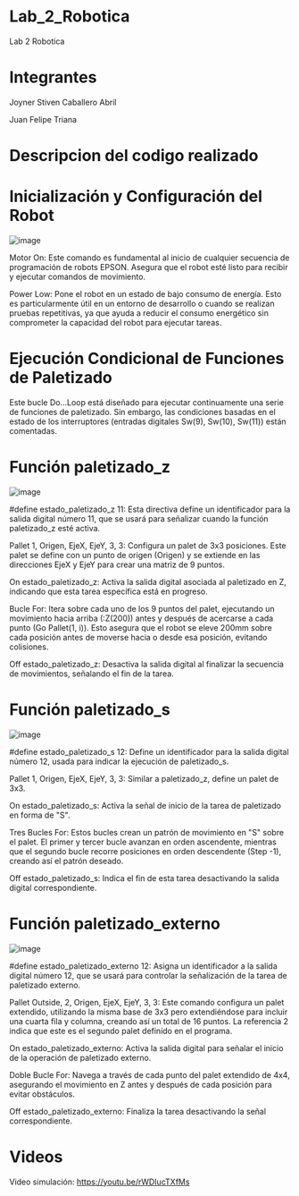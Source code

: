 # Lab_2_Robotica

Lab 2 Robotica

# Integrantes 

Joyner Stiven Caballero Abril 

Juan Felipe Triana 

# Descripcion del codigo realizado

# Inicialización y Configuración del Robot

![image](https://github.com/JoyS06/Lab_2_Robotica/assets/105253521/0478a726-b192-4b75-abf6-d5ec6c58e8f0)

Motor On: Este comando es fundamental al inicio de cualquier secuencia de programación de robots EPSON. Asegura que el robot esté listo para recibir y ejecutar comandos de movimiento.

Power Low: Pone el robot en un estado de bajo consumo de energía. Esto es particularmente útil en un entorno de desarrollo o cuando se realizan pruebas repetitivas, ya que ayuda a reducir el consumo energético sin comprometer la capacidad del robot para ejecutar tareas.

# Ejecución Condicional de Funciones de Paletizado

Este bucle Do...Loop está diseñado para ejecutar continuamente una serie de funciones de paletizado. Sin embargo, las condiciones basadas en el estado de los interruptores (entradas digitales Sw(9), Sw(10), Sw(11)) están comentadas. 

# Función paletizado_z

![image](https://github.com/JoyS06/Lab_2_Robotica/assets/105253521/cb2b5c44-9a4c-4de6-bcca-fa92e6ecbfa4)

#define estado_paletizado_z 11: Esta directiva define un identificador para la salida digital número 11, que se usará para señalizar cuando la función paletizado_z esté activa.

Pallet 1, Origen, EjeX, EjeY, 3, 3: Configura un palet de 3x3 posiciones. Este palet se define con un punto de origen (Origen) y se extiende en las direcciones EjeX y EjeY para crear una matriz de 9 puntos.

On estado_paletizado_z: Activa la salida digital asociada al paletizado en Z, indicando que esta tarea específica está en progreso.

Bucle For: Itera sobre cada uno de los 9 puntos del palet, ejecutando un movimiento hacia arriba (:Z(200)) antes y después de acercarse a cada punto (Go Pallet(1, i)). Esto asegura que el robot se eleve 200mm sobre cada posición antes de moverse hacia o desde esa posición, evitando colisiones.

Off estado_paletizado_z: Desactiva la salida digital al finalizar la secuencia de movimientos, señalando el fin de la tarea.

# Función paletizado_s

![image](https://github.com/JoyS06/Lab_2_Robotica/assets/105253521/4551210c-00ed-4e7a-9b52-eca0add4d1d6)


#define estado_paletizado_s 12: Define un identificador para la salida digital número 12, usada para indicar la ejecución de paletizado_s.

Pallet 1, Origen, EjeX, EjeY, 3, 3: Similar a paletizado_z, define un palet de 3x3.

On estado_paletizado_s: Activa la señal de inicio de la tarea de paletizado en forma de "S".

Tres Bucles For: Estos bucles crean un patrón de movimiento en "S" sobre el palet. El primer y tercer bucle avanzan en orden ascendente, mientras que el segundo bucle recorre posiciones en orden descendente (Step -1), creando así el patrón deseado.

Off estado_paletizado_s: Indica el fin de esta tarea desactivando la salida digital correspondiente.

# Función paletizado_externo

![image](https://github.com/JoyS06/Lab_2_Robotica/assets/105253521/0ab5ccc4-dfbf-4f9b-90ac-404bd5ebfbab)

#define estado_paletizado_externo 12: Asigna un identificador a la salida digital número 12, que se usará para controlar la señalización de la tarea de paletizado externo.

Pallet Outside, 2, Origen, EjeX, EjeY, 3, 3: Este comando configura un palet extendido, utilizando la misma base de 3x3 pero extendiéndose para incluir una cuarta fila y columna, creando así un total de 16 puntos. La referencia 2 indica que este es el segundo palet definido en el programa.

On estado_paletizado_externo: Activa la salida digital para señalar el inicio de la operación de paletizado externo.

Doble Bucle For: Navega a través de cada punto del palet extendido de 4x4, asegurando el movimiento en Z antes y después de cada posición para evitar obstáculos.

Off estado_paletizado_externo: Finaliza la tarea desactivando la señal correspondiente.

# Videos

Video simulación: https://youtu.be/rWDIucTXfMs
